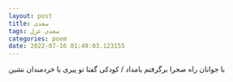 ```yaml
---
layout: post
title: سعدی
tags: سعدی غزل
categories: poem
date: 2022-07-16 01:49:03.123155
---
```


با جوانان راه صحرا برگرفتم بامداد / کودکی گفتا تو پیری با خردمندان نشین